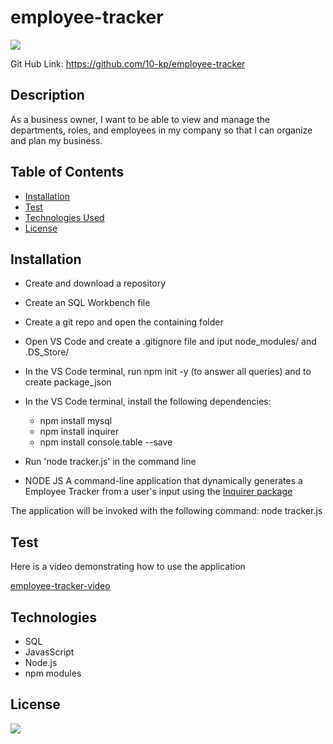 # employee-tracker

[![](https://img.shields.io/badge/javascript-100%25-blue)]()

Git Hub Link: https://github.com/10-kp/employee-tracker


## Description
As a business owner, I want to be able to view and manage the departments, roles, and employees in my company so that I can organize and plan my business.


## Table of Contents
* [Installation](#installation)
* [Test](#Test)
* [Technologies Used](#technologies)
* [License](#license)


## Installation
- Create and download a repository

- Create an SQL Workbench file 

- Create a git repo and open the containing folder

- Open VS Code and create a .gitignore file and iput node_modules/ and .DS_Store/

- In the VS Code terminal, run npm init -y (to answer all queries) and to create package_json

- In the VS Code terminal, install the following dependencies:
    - npm install mysql
    - npm install inquirer
    - npm install console.table --save

- Run 'node tracker.js' in the command line

- NODE JS
A command-line application that dynamically generates a Employee Tracker from a user's input using the [Inquirer package](https://www.npmjs.com/package/inquirer)
  
The application will be invoked with the following command: node tracker.js


## Test
Here is a video demonstrating how to use the application

[employee-tracker-video](https://www.youtube.com/watch?v=s0MKBF1d-D0) 


## Technologies
- SQL
- JavasScript
- Node.js
- npm modules


## License

[![](https://img.shields.io/npm/l/inquirer)]()
